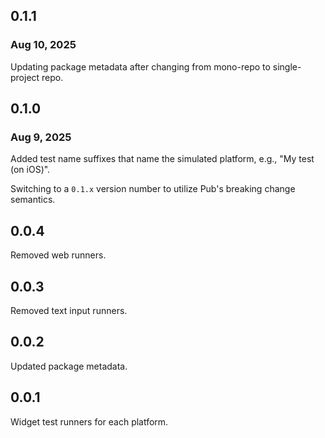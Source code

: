 ## 0.1.1
### Aug 10, 2025
Updating package metadata after changing from mono-repo to single-project repo.

## 0.1.0
### Aug 9, 2025
Added test name suffixes that name the simulated platform, e.g., "My test (on iOS)".

Switching to a `0.1.x` version number to utilize Pub's breaking change semantics.

## 0.0.4
Removed web runners.

## 0.0.3
Removed text input runners.

## 0.0.2
Updated package metadata.

## 0.0.1
Widget test runners for each platform.
